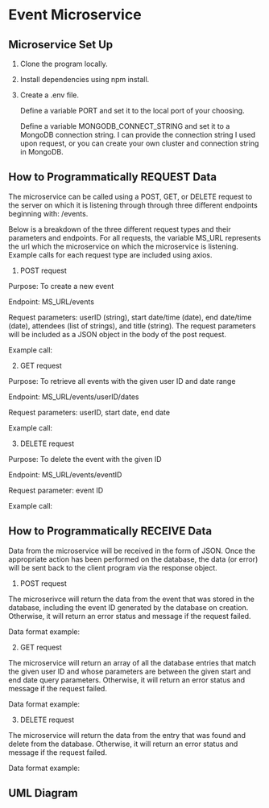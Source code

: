 
# Event Microservice




## Microservice Set Up
1) Clone the program locally.

2) Install dependencies using npm install.

3) Create a .env file.
    
    Define a variable PORT and set it to the local port of your choosing.

    Define a variable MONGODB_CONNECT_STRING and set it to a MongoDB connection string. I can provide the connection string I used upon request, or you can create your own cluster and connection string in MongoDB.

## How to Programmatically REQUEST Data
The microservice can be called using a POST, GET, or DELETE request to the server on which it is listening through through three different endpoints beginning with: /events.

Below is a breakdown of the three different request types and their parameters and endpoints. For all requests, the variable MS_URL represents the url which the microservice on which the microservice is listening. Example calls for each request type are included using axios.


1) POST request

Purpose: To create a new event

Endpoint: MS_URL/events

Request parameters: userID (string), start date/time (date), end date/time (date), attendees (list of strings), and title (string). The request 
parameters will be included as a JSON object in the body of the post request.

Example call:

2) GET request

Purpose: To retrieve all events with the given user ID and date range

Endpoint: MS_URL/events/userID/dates

Request parameters: userID, start date, end date

Example call:

3) DELETE request

Purpose: To delete the event with the given ID

Endpoint: MS_URL/events/eventID

Request parameter: event ID

Example call:


## How to Programmatically RECEIVE Data

Data from the microservice will be received in the form of JSON. Once the appropriate action has been performed on the database, the data (or error) will be sent back to the client program via the response object.

1) POST request

The microserivce will return the data from the event that was stored in the database, including the event ID generated by the database on creation. Otherwise, it will return an error status and message if the request failed.

Data format example:

2) GET request

The microservice will return an array of all the database entries that match the given user ID and whose parameters are between the given start and end date query parameters. Otherwise, it will return an error status and message if the request failed.

Data format example:

3) DELETE request

The microservice will return the data from the entry that was found and delete from the database. Otherwise, it will return an error status and message if the request failed.

Data format example:



## UML Diagram